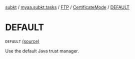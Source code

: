 [subkt](../../../index.md) / [myaa.subkt.tasks](../../index.md) / [FTP](../index.md) / [CertificateMode](index.md) / [DEFAULT](./-d-e-f-a-u-l-t.md)

# DEFAULT

`DEFAULT` [(source)](https://github.com/Myaamori/SubKt/blob/master/src/main/kotlin/myaa/subkt/tasks/tasks.kt#L1710)

Use the default Java trust manager.

